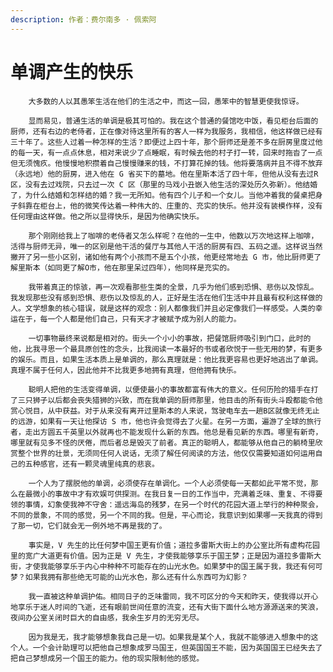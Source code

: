 ```yaml
---
description: 作者：费尔南多 · 佩索阿
---
```


# 单调产生的快乐

        大多数的人以其愚笨生活在他们的生活之中，而这一回，愚笨中的智慧更使我惊讶。

        显而易见，普通生活的单调是极其可怕的。我在这个普通的餐馆吃中饭，看见柜台后面的厨师，还有右边的老侍者，正在像对待这里所有的客人一样为我服务，我相信，他这样做已经有三十年了。这些人过着一种怎样的生活？即便过上四十年，那个厨师还是差不多在厨房里度过他的每一天，有一点点休息，相对来说少了点睡眠，有时候去他的村子打一转，回来时拖沓了一点但无须愧疚。他慢慢地积攒着自己慢慢赚来的钱，不打算花掉的钱。他将要落病并且不得不放弃（永远地）他的厨房，进入他在 G 省买下的墓地。他在里斯本活了四十年，但他从没有去过R区，没有去过戏院，只去过一次 C 区（那里的马戏小丑嵌入他生活的深处历久弥新）。他结婚了，为什么结婚和怎样结的婚？我一无所知。他有四个儿子和一个女儿。当他冲着我的餐桌把身子斜靠在柜台上，他的微笑传达着一种伟大的、庄重的、充实的快乐。他并没有装模作样，没有任何理由这样做。他之所以显得快乐，是因为他确实快乐。

        那个刚刚给我上了咖啡的老侍者又怎么样呢？在他的一生中，他数以万次地这样上咖啡，活得与厨师无异，唯一的区别是他干活的餐厅与其他人干活的厨房有四、五码之遥。这样说当然撇开了另一些小区别，诸如他有两个小孩而不是五个小孩，他更经常地去 G 市，他比厨师更了解里斯本（如同更了解O市，他在那里呆过四年），他同样是充实的。

        我带着真正的惊骇，再一次观看那些生类的全景，几乎为他们感到恐惧、悲伤以及惊乱。我发现那些没有感到恐惧、悲伤以及惊乱的人，正好是生活在他们生活中并且最有权利这样做的人。文学想象的核心错误，就是这样的观念：别人都像我们并且必定像我们一样感受。人类的幸运在于，每一个人都是他们自己，只有天才才被赋予成为别人的能力。

        一切事物最终来说都是相对的。街头一个小小的事故，把餐馆厨师吸引到门口，此时的他，比我寻思一个最具原创性的念头，比我阅读一本最好的书或者欣悦于一些无用的梦，有更多的娱乐。而且，如果生活本质上是单调的，那么真理就是：他比我更容易也更好地逃出了单调。真理不属于任何人，因此他并不比我更多地拥有真理，但他拥有快乐。

        聪明人把他的生活变得单调，以便使最小的事故都富有伟大的意义。任何历险的猎手在打了三只狮子以后都会丧失猎狮的兴致，而在我单调的厨师那里，他目击的所有街头斗殴都能令他赏心悦目，从中获益。对于从来没有离开过里斯本的人来说，驾驶电车去一趟B区就像无终无止的远游，如果有一天让他探访 S 市，他也许会觉得去了火星。在另一方面，遍游了全球的旅行者，走出方圆五千英里以外就再也不能发现什么新的东西。他总是看见新的东西。哪里有新奇，哪里就有见多不怪的厌倦，而后者总是毁灭了前者。真正的聪明人，都能够从他自己的躺椅里欣赏整个世界的壮景，无须同任何人说话，无须了解任何阅读的方法，他仅仅需要知道如何运用自己的五种感官，还有一颗灵魂里纯真的悲哀。

        一个人为了摆脱他的单调，必须使存在单调化。一个人必须使每一天都如此平常不觉，那么在最微小的事故中才有欢娱可供探测。在我日复一日的工作当中，充满着乏味、重复、不得要领的事情，幻象使我神不守舍：遥远海岛的残梦，在另一个时代的花园大道上举行的种种聚会，不同的景象，不同的感觉，另一个不同的我。但是，平心而论，我意识到如果哪一天我真的得到了那一切，它们就会无一例外地不再是我的了。

        事实是，V 先生的比任何梦中国王更有价值；道拉多雷斯大街上的办公室比所有虚构花园里的宽广大道更有价值。因为正是 V 先生，才使我能够享乐于国王梦；正是因为道拉多雷斯大街，才使我能够享乐于内心中种种不可能存在的山光水色。如果梦中的国王属于我，我还有何可梦？如果我拥有那些绝无可能的山光水色，那么还有什么东西可为幻影？

        我一直被这种单调护佑。相同日子的乏味雷同，我不可区分的今天和昨天，使我得以开心地享乐于迷人时间的飞逝，还有眼前世间任意的流变，还有大街下面什么地方源源送来的笑浪，夜间办公室关闭时巨大的自由感，我余生岁月的无穷无尽。

        因为我是无，我才能够想象我自己是一切。如果我是某个人，我就不能够进入想象中的这个人。一个会计助理可以把他自己想象成罗马国王，但英国国王不能，因为英国国王已经失去了把自己梦想成另一个国王的能力。他的现实限制他的感觉。

